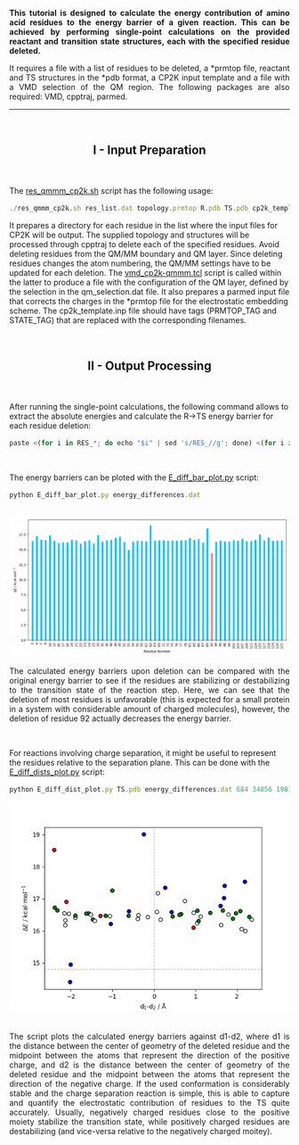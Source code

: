 <p align="justify"><b>This tutorial is designed to calculate the energy contribution of amino acid residues to the energy barrier of a given reaction. This can be achieved by performing single-point calculations on the provided reactant and transition state structures, each with the specified residue deleted. </b></p>

<p align="justify"> It requires a file with a list of residues to be deleted, a *prmtop file, reactant and TS structures in the *pdb format, a CP2K input template and a file with a VMD selection of the QM region. The following packages are also required: VMD, cpptraj, parmed. </p>

---

<br>
<h2> <p align="center"> <b>I - Input Preparation </b> </p></h2>

<br/>

The <a href="https://arvpinto.github.io/enzyme_ts_macrodipole_cp2k/res_qmmm_cp2k.sh" target="_blank">res_qmmm_cp2k.sh</a> script has the following usage:

```js
./res_qmmm_cp2k.sh res_list.dat topology.prmtop R.pdb TS.pdb cp2k_template.inp qm_selection.dat
```
It prepares a directory for each residue in the list where the input files for CP2K will be output. The supplied topology and structures will be processed through cpptraj to delete each of the specified residues. Avoid deleting residues from the QM/MM boundary and QM layer. Since deleting residues changes the atom numbering, the QM/MM settings have to be updated for each deletion. The <a href="https://arvpinto.github.io/enzyme_ts_macrodipole_cp2k/vmd_cp2k-qmmm.tcl" target="_blank">vmd_cp2k-qmmm.tcl</a> script is called within the latter to produce a file with the configuration of the QM layer, defined by the selection in the qm_selection.dat file. It also prepares a parmed input file that corrects the charges in the *prmtop file for the electrostatic embedding scheme. The cp2k_template.inp file should have tags (PRMTOP_TAG and STATE_TAG) that are replaced with the corresponding filenames. 

<br/>

<h2> <p align="center"> <b>II - Output Processing</b> </p></h2>

<br/>

After running the single-point calculations, the following command allows to extract the absolute energies and calculate the R->TS energy barrier for each residue deletion:

```js
paste <(for i in RES_*; do echo "$i" | sed 's/RES_//g'; done) <(for i in RES_*; do echo $(grep "Total FORCE" "$i"/res_qmmm_TS.out | tail -n -1) ; done | awk '{print $9}') <(for i in RES_*; do echo $(grep "Total FORCE" "$i"/res_qmmm_R.out | tail -n -1) ; done | awk '{print $9}') | awk '{print $1,($2-$3)*627.509-14.8}' | sort -n -k1,1 > energy_differences.dat
```

<br/>

The energy barriers can be ploted with the <a href="https://arvpinto.github.io/enzyme_ts_macrodipole_cp2k/E_diff_bar_plot.py" target="_blank">E_diff_bar_plot.py</a> script:

```js
python E_diff_bar_plot.py energy_differences.dat
```

<br/>

<div align="center">
    <img src="bar_plot.png">
</div>

<p align="justify"> The calculated energy barriers upon deletion can be compared with the original energy barrier to see if the residues are stabilizing or destabilizing to the transition state of the reaction step. Here, we can see that the deletion of most residues is unfavorable (this is expected for a small protein in a system with considerable amount of charged molecules), however, the deletion of residue 92 actually decreases the energy barrier. </p>

<br/>

For reactions involving charge separation, it might be useful to represent the residues relative to the separation plane. This can be done with the <a href="https://arvpinto.github.io/enzyme_ts_macrodipole_cp2k/E_diff_dists_plot.py" target="_blank">E_diff_dists_plot.py</a> script:

```js
python E_diff_dist_plot.py TS.pdb energy_differences.dat 684 34856 1981 1982
```

<div align="center">
    <img src="marker_plot.png">
</div>

<br/>

<p align="justify"> The script plots the calculated energy barriers against d1-d2, where d1 is the distance between the center of geometry of the deleted residue and the midpoint between the atoms that represent the direction of the positive charge, and d2 is the distance between the center of geometry of the deleted residue and the midpoint between the atoms that represent the direction of the negative charge. If the used conformation is considerably stable and the charge separation reaction is simple, this is able to capture and quantify the electrostatic contribution of residues to the TS quite accurately. Usually, negatively charged residues close to the positive moiety stabilize the transition state, while positively charged residues are destabilizing (and vice-versa relative to the negatively charged moitey).</p>

<br>

<br>
<br/>







